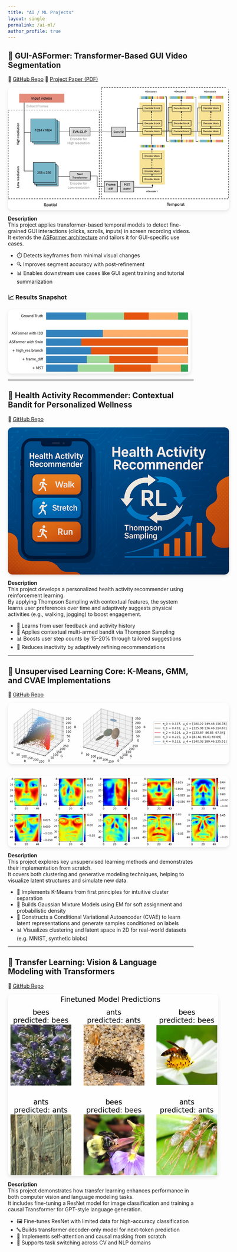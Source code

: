 ```yaml
---
title: "AI / ML Projects"
layout: single
permalink: /ai-ml/
author_profile: true
---
```


## 🧠 GUI-ASFormer: Transformer-Based GUI Video Segmentation
🔗 [GitHub Repo](https://github.com/oscar10408/GUI-ASFormer)   📄 [Project Paper (PDF)](/assets/GUI-ASFormer_Detecting_Keyframes_in_GUI_Videos.pdf)
<div style="display: flex; flex-wrap: wrap; gap: 2rem; align-items: center;">

<img src="../assets/images/GUI-ASFormer.jpg" alt="GUI-ASFormer Model" style="max-width: 600px; border-radius: 12px; box-shadow: 0 4px 10px rgba(0,0,0,0.1);">

</div>

**Description**  
This project applies transformer-based temporal models to detect fine-grained GUI interactions (clicks, scrolls, inputs) in screen recording videos.  
It extends the [ASFormer architecture](https://github.com/ChinaYi/ASFormer) and tailors it for GUI-specific use cases.

- ⏱️ Detects keyframes from minimal visual changes  
- 🔍 Improves segment accuracy with post-refinement  
- 📊 Enables downstream use cases like GUI agent training and tutorial summarization

### 📈 Results Snapshot

<img src="../assets/images/GUI-Result.jpg" alt="GUI-Result" style="max-width: 1000px; border-radius: 12px; box-shadow: 0 4px 10px rgba(0,0,0,0.1);">

---

## 🏃 Health Activity Recommender: Contextual Bandit for Personalized Wellness  
🔗 [GitHub Repo](https://github.com/oscar10408/Health-Activity-Recommender)

<div style="display: flex; flex-wrap: wrap; gap: 2rem; align-items: center;">

<img src="../assets/images/health-recommender-1.png" alt="Health Recommender Model" style="max-width: 600px; border-radius: 12px; box-shadow: 0 4px 10px rgba(0,0,0,0.1);">

</div>

**Description**  
This project develops a personalized health activity recommender using reinforcement learning.  
By applying Thompson Sampling with contextual features, the system learns user preferences over time and adaptively suggests physical activities (e.g., walking, jogging) to boost engagement.

- 🎯 Learns from user feedback and activity history  
- 🧠 Applies contextual multi-armed bandit via Thompson Sampling  
- 📊 Boosts user step counts by 15–20% through tailored suggestions  
- 🔄 Reduces inactivity by adaptively refining recommendations

---

## 🧠 Unsupervised Learning Core: K-Means, GMM, and CVAE Implementations  
🔗 [GitHub Repo](https://github.com/oscar10408/Unsupervised-Learning-Core-K-Means-GMM-and-CVAE-Implementations)

<div style="display: flex; flex-wrap: wrap; gap: 2rem; align-items: center;">

<img src="../assets/images/Kmeans_Result.jpg" alt="Kmeans Result" style="max-width: 600px; border-radius: 12px; box-shadow: 0 4px 10px rgba(0,0,0,0.1);">

<img src="../assets/images/EigenFace.jpg" alt="EigenFace" style="max-width: 600px; border-radius: 12px; box-shadow: 0 4px 10px rgba(0,0,0,0.1);">

</div>

**Description**  
This project explores key unsupervised learning methods and demonstrates their implementation from scratch.  
It covers both clustering and generative modeling techniques, helping to visualize latent structures and simulate new data.

- 🔵 Implements K-Means from first principles for intuitive cluster separation  
- 🔶 Builds Gaussian Mixture Models using EM for soft assignment and probabilistic density  
- 🧠 Constructs a Conditional Variational Autoencoder (CVAE) to learn latent representations and generate samples conditioned on labels  
- 📊 Visualizes clustering and latent space in 2D for real-world datasets (e.g. MNIST, synthetic blobs)

---

## 🧠 Transfer Learning: Vision & Language Modeling with Transformers  
🔗 [GitHub Repo](https://github.com/oscar10408/Transfer-Learning-Transformer-based-Language-Modeling)

<div style="display: flex; flex-wrap: wrap; gap: 2rem; align-items: center;">

<img src="../assets/images/Finetuned_Result.jpg" alt="Finetuned_Result" style="max-width: 600px; border-radius: 12px; box-shadow: 0 4px 10px rgba(0,0,0,0.1);">

</div>

**Description**  
This project demonstrates how transfer learning enhances performance in both computer vision and language modeling tasks.  
It includes fine-tuning a ResNet model for image classification and training a causal Transformer for GPT-style language generation.

- 🖼️ Fine-tunes ResNet with limited data for high-accuracy classification  
- 🔤 Builds transformer decoder-only model for next-token prediction  
- 🧠 Implements self-attention and causal masking from scratch  
- 🔁 Supports task switching across CV and NLP domains

